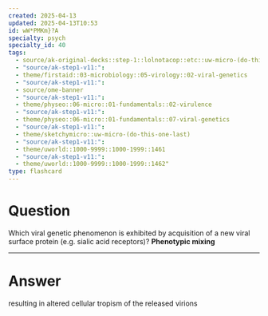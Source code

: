 ```yaml
---
created: 2025-04-13
updated: 2025-04-13T10:53
id: wW*PMKm}?A
specialty: psych
specialty_id: 40
tags:
  - source/ak-original-decks::step-1::lolnotacop::etc::uw-micro-(do-this-one-last)
  - "source/ak-step1-v11:": 
  - theme/firstaid::03-microbiology::05-virology::02-viral-genetics
  - "source/ak-step1-v11:": 
  - source/ome-banner
  - "source/ak-step1-v11:": 
  - theme/physeo::06-micro::01-fundamentals::02-virulence
  - "source/ak-step1-v11:": 
  - theme/physeo::06-micro::01-fundamentals::07-viral-genetics
  - "source/ak-step1-v11:": 
  - theme/sketchymicro::uw-micro-(do-this-one-last)
  - "source/ak-step1-v11:": 
  - theme/uworld::1000-9999::1000-1999::1461
  - "source/ak-step1-v11:": 
  - theme/uworld::1000-9999::1000-1999::1462"
type: flashcard
---
```


# Question
Which viral genetic phenomenon is exhibited by acquisition of a new viral surface protein (e.g. sialic acid receptors)?   **Phenotypic mixing**

---

# Answer
resulting in altered cellular tropism of the released virions
